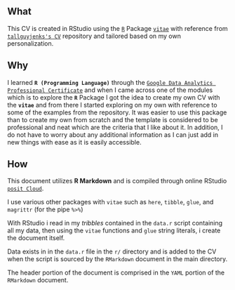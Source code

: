 
## What

This CV is created in RStudio using the [`R`](https://www.r-project.org/) Package [`vitae`](https://github.com/mitchelloharawild/vitae) with reference from [`tallguyjenks's CV`](https://github.com/tallguyjenks/CV) repository and tailored based on my own personalization.

## Why

I learned **`R (Programming Language)`** through the [`Google Data Analytics Professional Certificate`](https://grow.google/certificates/data-analytics/) and when I came across one of the modules which is to explore the **`R`** Package I got the idea to create my own CV with the **`vitae`** and from there I started exploring on my own with reference to some of the examples from the repository. It was easier to use this package than to create my own from scratch and the template is considered to be professional and neat which are the criteria that I like about it. In addition, I do not have to worry about any additional information as I can just add in new things with ease as it is easily accessible.

## How

This document utilizes **R Markdown** and is compiled through online RStudio [`posit Cloud`](https://posit.co/).

I use various other packages with `vitae` such as `here`, `tibble`, `glue`, and `magrittr` (for the pipe _`%>%`_)

With RStudio i read in my _tribbles_ contained in the `data.r` script containing all my data, then using the `vitae` functions and `glue` string literals, i create the document itself.

Data exists in in the `data.r` file in the `r/` directory and is added to the CV when the script is sourced by the `RMarkdown` document in the main directory.

The header portion of the document is comprised in the `YAML` portion of the `RMarkdown` document.

